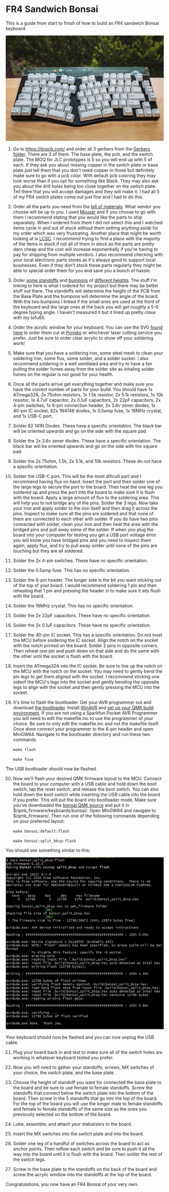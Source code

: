 # FR4 Sandwich Bonsai

This is a guide from start to finish of how to build an FR4 sandwich Bonsai keyboard.

![](./pics/pic1.jpg)

1. Go to https://jlcpcb.com/ and order all 3 gerbers from the [Gerbers folder](https://github.com/Retne01/Bonsai/tree/master/Gerbers).  There are 3 of them.  The base plate, the pcb, and the switch plate.  The MOQ for JLC prototypes is 5 so you will end up with 5 of each.  If they ask you about missing copper in the switch plate or base plate just tell them that you don't need copper in those but definitely make sure to go with a pcb color.  With default pcb coloring they may look worse than if you opt for something like Black.  They may also ask you about the drill holes being too close together on the switch plate.  Tell them that you will accept damages and they will make it.  I had all 5 of my FR4 switch plates come out just fine and I had to do this.

2. Order all the parts you need from the [bill of materials](https://octopart.com/bom-tool/dQECSo9X).  What vendor you choose will be up to you.  I used [Mouser](https://www.mouser.com/) and if you choose to go with them I recommend stating that you would like the parts to ship separately.  When I ordered from them I did not select this and I watched items cycle in and out of stock without them setting anything aside for my order which was very frustrating.  Another place that might be worth looking at is [LCSC](https://lcsc.com/).  I recommend trying to find a place with the majority of the items in stock if not all of them in stock as the parts are pretty darn cheap and the cost will increase exponentially if you're having to pay for shipping from multiple vendors.  I also recommend checking with your local electronic parts stores as it's always good to support local businesses.  Even if they don't stock these parts regularly they might be able to special order them for you and save you a bunch of hassle.

3. Order [some standoffs](https://www.amazon.com/gp/product/B07B9X1KY6/) and [bumpons](https://www.amazon.com/gp/product/B06XCGM8JT/) of [different heights](https://www.amazon.com/gp/product/B07KGKZFQN/).  The stuff I'm linking to here is what I ordered for my project but there may be better stuff out there.  The standoffs will determine the height of the PCB from the Base Plate and the bumpons will determine the angle of the board.  With the two bumpons I linked if the small ones are used at the front of the keyboard and the large ones at the back you will get roughly a 5-6 degree typing angle.  I haven't measured it but it lined up pretty close with my tofu65.

4. Order the acrylic window for your keyboard.  You can use the SVG [found here](https://github.com/Retne01/Bonsai/tree/master/Acrylic%20Top) to order them cut at [Ponoko](https://www.ponoko.com/) or whichever laser cutting service you prefer.  Just be sure to order clear acrylic to show off your soldering work!

5. Make sure that you have a soldering iron, some steel mesh to clean your soldering iron, some flux, some solder, and a solder sucker.  I also recommend soldering in a well ventilated area and try to have a fan pulling the solder fumes away from the solder site as inhaling solder fumes on the regular is not good for your health.

6. Once all the parts arrive get everything together and make sure you have the correct number of parts for your build.  You should have 1x ATmega32A, 2x 75ohm resistors, 1x 1.5k resistor, 2x 5.1k resistors, 1x 10k resistor, 1x 4.7uF capacitor, 2x 0.1uF capacitors, 2x 22pF capacitors, 2x 4-pin switches, 1x 6-pin connection header, 2x 3.6v zener diodes, 1x 40-pin IC socket, 82x 1N4148 diodes, 1x 0.5amp fuse, 1x 16MHz crystal, and 1x USB-C port.

7. Solder 82 141N Diodes.  These have a specific orientation.  The black bar will be oriented upwards and go on the side with the square pad.

8. Solder the 2x 3.6v zener diodes.  These have a specific orientation.  The black bar will be oriented upwards and go on the side with the square pad.

9. Solder the 2x 75ohm, 1.5k, 2x 5.1k, and 10k resistors.  These do not hace a specific orientation.

10. Solder the USB-C port.  This will be the most dificult part and I recommend having flux on hand.  Insert the port and then solder one of the large legs to secure the port to the board.  Then heat the one leg you soldered up and press the port into the board to make sure it is flush with the board.  Apply a large amount of flux to the soldering area.  This will help you to not bridge any of the pins.  Solder the 3 legs.  Now take your iron and apply solder to the iron itself and then drag it across the pins.  Inspect to make sure all the pins are soldered and that none of them are connected to each other with solder.  If you do have two pins connected with solder, clean your iron and then heat the area with the bridged pins and pull away some of the solder.  If when you plug the board into your computer for testing you get a USB port voltage error you will know you have bridged pins and you need to inspect them again, apply flux, and try to pull away solder until none of the pins are touching but they are all soldered.

11. Solder the 2x 4-pin switches.  These have no specific orientation.

12. Solder the 0.5amp fuse.  This has no specific orientation.

13. Solder the 6-pin header.  The longer side is the bit you want sticking out of the top of your board.  I would recommend soldering 1 pin and then reheating that 1 pin and pressing the header in to make sure it sits flush with the board.

14. Solder the 16MHz crystal.  This has no specific orientation.

15. Solder the 2x 22pF capacitors.  These have no specific orientation.

16. Solder the 2x 0.1uF capacitors.  These have no specific orientation.

17. Solder the 40-pin IC socket.  This has a specific orientation.  Do not inset the MCU before soldering the IC socket.  Align the notch on the socket with the notch printed on the board.  Solder 2 pins in opposite corners.  Then reheat one pin and push down on that side and do the same with the other until the socket is flush with the board.

18. Insert the ATmega32A into the IC socket.  Be sure to line up the notch on the MCU with the notch on the socket.  You may need to gently bend the pin legs to get them aligned with the socket.  I recommend sticking one sideof the MCU's legs into the socket and gently bending the opposite legs to align with the socket and then gently pressing the MCU into the socket.

19. It's time to flash the bootloader.  Get your AVR programmer out and download [the bootloader](https://github.com/Retne01/Bonsai/tree/master/Bootloader).  Install [WinAVR](http://winavr.sourceforge.net/) and [set up your QMK build environment](https://beta.docs.qmk.fm/tutorial/newbs_getting_started).  If you are not using a Sparkfun Pocket AVR Programmer you will need to edit the makefile.inc to use the programmer of your choice.  Be sure to only edit the makefile.inc and not the makefile itself.  Once done connect your programmer to the 6-pin header and open MinGW64.  Navigate to the bootloader directory and run these two commands

	```make flash```

	```make fuse```

The USB bootloader should now be flashed.

20. Now we'll flash your desired QMK firmware layout to the MCU.  Connect the board to your computer with a USB cable and hold down the boot switch, tap the reset switch, and release the boot switch.  You can also hold down the boot switch while inserting the USB cable into the board if you prefer.  This will put the board into bootloader mode.  Make sure you've downloaded the [bonsai QMK source](https://github.com/Retne01/Bonsai/tree/master/QMK) and put it in $/qmk_firmware/keyboards/bonsai/.  Open MinGW64 and navigate to $/qmk_firmware/.  Then run one of the following commands depending on your preferred layout:

	```make bonsai:default:flash```
	
	```make bonsai:split_bksp:flash```

You should see something similar to this:

![](./pics/qmkflash.jpg)

Your keyboard should now be flashed and you can now unplug the USB cable.

21. Plug your board back in and test to make sure all of the switch holes are working in whatever keyboard tested you prefer.

22. Now you will need to gather your standoffs, screws, MX switches of your choice, the switch plate, and the base plate.

23. Choose the height of standoff you want for connected the base plate to the board and be sure to use female to female standoffs.  Screw the standoffs that connect below the switch plate into the bottom of the board.  Then screw in the 5 standoffs that go into the top of the board.  For the top of the board you will use the longer male to female standoffs and female to female standoffs of the same size as the ones you previously selected on the bottom of the board.

24. Lube, assemble, and attach your stabalizers to the board.

25. Insert the MX switches into the switch plate and into the board.

26. Solder one leg of a handful of switches across the board to act as anchor points.  Then reflow each switch and be sure to push it all the way into the board until it is flush with the board.  Then solder the rest of the switch legs.

27. Screw in the base plate to the standoffs on the back of the board and screw the acrylic window into the standoffs at the top of the board.

Congratulations, you now have an FR4 Bonsai of your very own.
